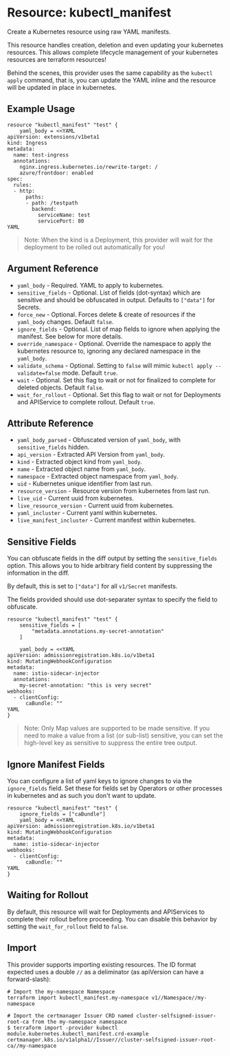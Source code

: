 # Resource: kubectl_manifest

Create a Kubernetes resource using raw YAML manifests.

This resource handles creation, deletion and even updating your kubernetes resources. This allows complete lifecycle management of your kubernetes resources are terraform resources!

Behind the scenes, this provider uses the same capability as the `kubectl apply` command, that is, you can update the YAML inline and the resource will be updated in place in kubernetes.

## Example Usage

```hcl
resource "kubectl_manifest" "test" {
    yaml_body = <<YAML
apiVersion: extensions/v1beta1
kind: Ingress
metadata:
  name: test-ingress
  annotations:
    nginx.ingress.kubernetes.io/rewrite-target: /
    azure/frontdoor: enabled
spec:
  rules:
  - http:
      paths:
      - path: /testpath
        backend:
          serviceName: test
          servicePort: 80
YAML
```

> Note: When the kind is a Deployment, this provider will wait for the deployment to be rolled out automatically for you!

## Argument Reference

* `yaml_body` - Required. YAML to apply to kubernetes.
* `sensitive_fields` - Optional. List of fields (dot-syntax) which are sensitive and should be obfuscated in output. Defaults to `["data"]` for Secrets.
* `force_new` - Optional. Forces delete & create of resources if the `yaml_body` changes. Default `false`.
* `ignore_fields` - Optional. List of map fields to ignore when applying the manifest. See below for more details.
* `override_namespace` - Optional. Override the namespace to apply the kubernetes resource to, ignoring any declared namespace in the `yaml_body`.
* `validate_schema` - Optional. Setting to `false` will mimic `kubectl apply --validate=false` mode. Default `true`.
* `wait` - Optional. Set this flag to wait or not for finalized to complete for deleted objects. Default `false`.
* `wait_for_rollout` - Optional. Set this flag to wait or not for Deployments and APIService to complete rollout. Default `true`.

## Attribute Reference

* `yaml_body_parsed` - Obfuscated version of `yaml_body`, with `sensitive_fields` hidden.
* `api_version` - Extracted API Version from `yaml_body`.
* `kind` - Extracted object kind from `yaml_body`.
* `name` - Extracted object name from `yaml_body`.
* `namespace` - Extracted object namespace from `yaml_body`.
* `uid` - Kubernetes unique identifier from last run.
* `resource_version` - Resource version from kubernetes from last run.
* `live_uid` - Current uuid from kubernetes.
* `live_resource_version` - Current uuid from kubernetes.
* `yaml_incluster` - Current yaml within kubernetes.
* `live_manifest_incluster` - Current manifest within kubernetes.

## Sensitive Fields

You can obfuscate fields in the diff output by setting the `sensitive_fields` option. This allows you to hide arbitrary field content by suppressing the information in the diff.

By default, this is set to `["data"]` for all `v1/Secret` manifests.

The fields provided should use dot-separater syntax to specify the field to obfuscate.

```hcl
resource "kubectl_manifest" "test" {
    sensitive_fields = [
        "metadata.annotations.my-secret-annotation"
    ]
    
    yaml_body = <<YAML
apiVersion: admissionregistration.k8s.io/v1beta1
kind: MutatingWebhookConfiguration
metadata:
  name: istio-sidecar-injector
  annotations:
    my-secret-annotation: "this is very secret"
webhooks:
  - clientConfig:
      caBundle: ""
YAML
}
```

> Note: Only Map values are supported to be made sensitive. If you need to make a value from a list (or sub-list) sensitive, you can set the high-level key as sensitive to suppress the entire tree output.


## Ignore Manifest Fields

You can configure a list of yaml keys to ignore changes to via the `ignore_fields` field.
Set these for fields set by Operators or other processes in kubernetes and as such you don't want to update.

```hcl
resource "kubectl_manifest" "test" {
    ignore_fields = ["caBundle"]
    yaml_body = <<YAML
apiVersion: admissionregistration.k8s.io/v1beta1
kind: MutatingWebhookConfiguration
metadata:
  name: istio-sidecar-injector
webhooks:
  - clientConfig:
      caBundle: ""
YAML
}
```

## Waiting for Rollout

By default, this resource will wait for Deployments and APIServices to complete their rollout before proceeding.
You can disable this behavior by setting the `wait_for_rollout` field to `false`.

## Import

This provider supports importing existing resources. The ID format expected uses a double `//` as a deliminator (as apiVersion can have a forward-slash):

```
# Import the my-namespace Namespace
terraform import kubectl_manifest.my-namespace v1//Namespace//my-namespace

# Import the certmanager Issuer CRD named cluster-selfsigned-issuer-root-ca from the my-namespace namespace
$ terraform import -provider kubectl module.kubernetes.kubectl_manifest.crd-example certmanager.k8s.io/v1alpha1//Issuer//cluster-selfsigned-issuer-root-ca//my-namespace
```
